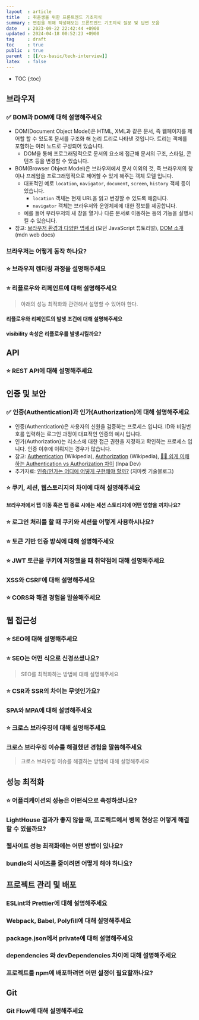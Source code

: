 ```yaml
---
layout  : article
title   : 취준생을 위한 프론트엔드 기초지식
summary : 면접을 위해 작성해보는 프론트엔드 기초지식 질문 및 답변 모음
date    : 2023-09-22 22:42:44 +0900
updated : 2024-04-18 00:52:23 +0900
tag     : draft
toc     : true
public  : true
parent  : [[/cs-basic/tech-interview]]
latex   : false
---
```

* TOC
{:toc}

## 브라우저

### ✅ BOM과 DOM에 대해 설명해주세요

* DOM(Document Object Model)은 HTML, XML과 같은 문서, 즉 웹페이지를 제어할 할 수 있도록 문서를 구조화 해 논리 트리로 나타낸 것입니다. 트리는 객체를 포함하는 여러 노드로 구성되어 있습니다.
    * DOM을 통해 프로그래밍적으로 문서의 요소에 접근해 문서의 구조, 스타일, 콘텐츠 등을 변경할 수 있습니다.
* BOM(Browser Object Model)은 브라우저에서 문서 이외의 것, 즉 브라우저의 창이나 프레임을 프로그래밍적으로 제어할 수 있게 해주는 객체 모델 입니다.
    * 대표적인 예로 `location`, `navigator`, `document`, `screen`, `history` 객체 등이 있습니다.
        * `location` 객체는 현재 URL을 읽고 변경할 수 있도록 해줍니다.
        * `navigator` 객체는 브라우저와 운영체제에 대한 정보를 제공합니다.
    * 예를 들어 부라우저의 새 창을 열거나 다른 문서로 이동하는 등의 기능을 실행시킬 수 있습니다.
* 참고: [브라우저 환경과 다양한 명세서](https://ko.javascript.info/browser-environment) (모던 JavaScript 튜토리얼), [DOM 소개](https://developer.mozilla.org/ko/docs/Web/API/Document_Object_Model) (mdn web docs)

### 브라우저는 어떻게 동작 하나요?

### ⭐ 브라우저 렌더링 과정을 설명해주세요

### ⭐ 리플로우와 리페인트에 대해 설명해주세요

> 아래의 성능 최적화와 관련해서 설명할 수 있어야 한다.

#### 리플로우와 리페인트의 발생 조건에 대해 설명해주세요

#### visibility 속성은 리플로우를 발생시킬까요?

## API

### ⭐ REST API에 대해 설명해주세요

## 인증 및 보안

### ✅ 인증(Authentication)과 인가(Authorization)에 대해 설명해주세요

* 인증(Authentication)은 사용자의 신원을 검증하는 프로세스 입니다. ID와 비밀번호를 입력하는 로그인 과정이 대표적인 인증의 예시 입니다.
* 인가(Authorization)는 리소스에 대한 접근 권한을 지정하고 확인하는 프로세스 입니다. 인증 이후에 이뤄지는 경우가 많습니다.
* 참고: [Authentication](https://en.wikipedia.org/wiki/Authentication) (Wikipedia), [Authorization](https://en.wikipedia.org/wiki/Authorization) (Wikipedia), [👨‍💻 쉽게 이해하는 Authentication vs Authorization 차이](https://inpa.tistory.com/entry/CS-%F0%9F%91%A8%E2%80%8D%F0%9F%92%BB-Authentication-vs-Authorization-%EC%B0%A8%EC%9D%B4-%EC%97%84%EC%B2%AD-%EC%89%BD%EA%B2%8C-%EC%84%A4%EB%AA%85) (Inpa Dev)
* 추가자료: [인증/인가는 어디에 어떻게 구현해야 할까?](https://dev.gmarket.com/45) (지마켓 기술블로그)

### ⭐ 쿠키, 세션, 웹스토리지의 차이에 대해 설명해주세요

#### 브라우저에서 탭 이동 혹은 탭 종료 시에는 세션 스토리지에 어떤 영향을 끼치나요?

### ⭐ 로그인 처리를 할 때 쿠키와 세션을 어떻게 사용하시나요?

### ⭐ 토큰 기반 인증 방식에 대해 설명해주세요

### ⭐ JWT 토큰을 쿠키에 저장했을 때 취약점에 대해 설명해주세요

### XSS와 CSRF에 대해 설명해주세요

### ⭐ CORS와 해결 경험을 말씀해주세요

## 웹 접근성

### ⭐ SEO에 대해 설명해주세요

### ⭐ SEO는 어떤 식으로 신경쓰셨나요?

> SEO를 최적화하는 방법에 대해 설명해주세요

### ⭐ CSR과 SSR의 차이는 무엇인가요?

### SPA와 MPA에 대해 설명해주세요

### ⭐ 크로스 브라우징에 대해 설명해주세요

### 크로스 브라우징 이슈를 해결했던 경험을 말씀해주세요

> 크로스 브라우징 이슈를 해결하는 방법에 대해 설명해주세요

## 성능 최적화

### ⭐ 어플리케이션의 성능은 어떤식으로 측정하셨나요?

### LightHouse 결과가 좋지 않을 때, 프로젝트에서 병목 현상은 어떻게 해결할 수 있을까요?

### 웹사이트 성능 최적화에는 어떤 방법이 있나요?

### bundle의 사이즈를 줄이려면 어떻게 해야 하나요?

## 프로젝트 관리 및 배포

### ESLint와 Prettier에 대해 설명해주세요

### Webpack, Babel, Polyfill에 대해 설명해주세요

### package.json에서 private에 대해 설명해주세요

### dependencies 와 devDependencies 차이에 대해 설명해주세요

### 프로젝트를 npm에 배포하려면 어떤 설정이 필요할까나요?

## Git

### Git Flow에 대해 설명해주세요
